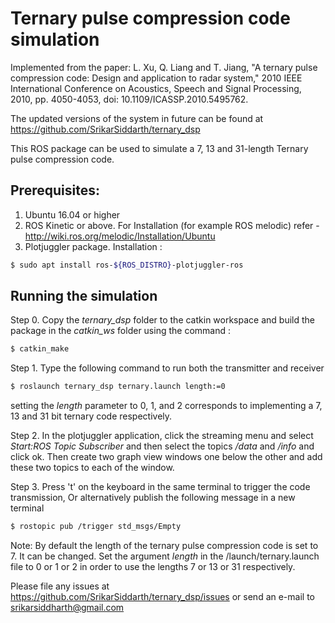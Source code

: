 # Ternary pulse compression code simulation

Implemented from the paper:
L. Xu, Q. Liang and T. Jiang, "A ternary pulse compression code: Design and application to radar system," 2010 IEEE International Conference on Acoustics, Speech and Signal Processing, 2010, pp. 4050-4053, doi: 10.1109/ICASSP.2010.5495762.

The updated versions of the system in future can be found at https://github.com/SrikarSiddarth/ternary_dsp

This ROS package can be used to simulate a 7, 13 and 31-length Ternary pulse compression code.

## Prerequisites:
1. Ubuntu 16.04 or higher
2. ROS Kinetic or above. 
For Installation (for example ROS melodic) refer - http://wiki.ros.org/melodic/Installation/Ubuntu
3. Plotjuggler package. 
Installation :
```sh
$ sudo apt install ros-${ROS_DISTRO}-plotjuggler-ros
```

## Running the simulation

Step 0. Copy the *ternary_dsp* folder to the catkin workspace and build the package in the *catkin_ws* folder using the command :
```sh
$ catkin_make
```

Step 1. Type the following command to run both the transmitter and receiver

```sh
$ roslaunch ternary_dsp ternary.launch length:=0
```
setting the *length* parameter to 0, 1, and 2 corresponds to implementing a 7, 13 and 31 bit ternary code respectively.

Step 2. In the plotjuggler application, click the streaming menu and select *Start:ROS Topic Subscriber* and then select the topics */data* and */info* and click ok.
Then create two graph view windows one below the other and add these two topics to each of the window.

Step 3.  Press 't' on the keyboard in the same terminal to trigger the code transmission,
Or alternatively publish the following message in a new terminal
```sh
$ rostopic pub /trigger std_msgs/Empty
```

Note: By default the length of the ternary pulse compression code is set to 7. It can be changed. Set the argument *length* in the /launch/ternary.launch file to 0 or 1 or 2 in order to use the lengths 7 or 13 or 31 respectively.

Please file any issues at https://github.com/SrikarSiddarth/ternary_dsp/issues or send an e-mail to srikarsiddharth@gmail.com
